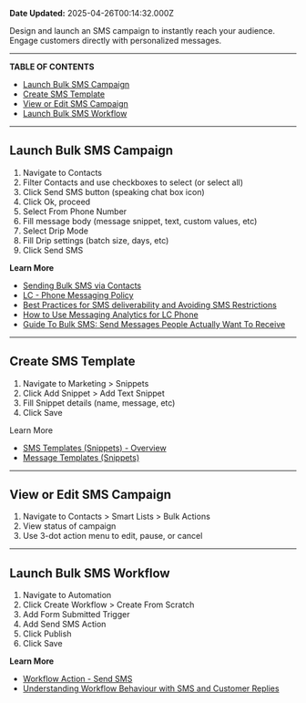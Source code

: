 **Date Updated:** 2025-04-26T00:14:32.000Z

Design and launch an SMS campaign to instantly reach your audience. Engage customers directly with personalized messages.

---

**TABLE OF CONTENTS**

* [Launch Bulk SMS Campaign](#Launch-Bulk-SMS-Campaign)
* [Create SMS Template](#Create-SMS-Template)
* [View or Edit SMS Campaign](#View-or-Edit-SMS-Campaign)
* [Launch Bulk SMS Workflow](#Launch-Bulk-SMS-Workflow)

---

## **Launch Bulk SMS Campaign**

1. Navigate to Contacts
2. Filter Contacts and use checkboxes to select (or select all)
3. Click Send SMS button (speaking chat box icon)
4. Click Ok, proceed
5. Select From Phone Number
6. Fill message body (message snippet, text, custom values, etc)
7. Select Drip Mode
8. Fill Drip settings (batch size, days, etc)
9. Click Send SMS

**Learn More**

* [Sending Bulk SMS via Contacts ](https://help.gohighlevel.com/en/support/solutions/articles/155000003859)
* [LC - Phone Messaging Policy](https://help.gohighlevel.com/en/support/solutions/articles/48001213941)
* [Best Practices for SMS deliverability and Avoiding SMS Restrictions ](https://help.gohighlevel.com/en/support/solutions/articles/155000000079)
* [How to Use Messaging Analytics for LC Phone ](https://help.gohighlevel.com/en/support/solutions/articles/155000002625)
* [Guide To Bulk SMS: Send Messages People Actually Want To Receive ](https://help.gohighlevel.com/en/support/solutions/articles/155000002100)

---

## **Create SMS Template**

1. Navigate to Marketing > Snippets
2. Click Add Snippet > Add Text Snippet
3. Fill Snippet details (name, message, etc)
4. Click Save

Learn More

* [SMS Templates (Snippets) - Overview ](https://help.gohighlevel.com/en/support/solutions/articles/48000981405)
* [Message Templates (Snippets) ](https://help.gohighlevel.com/en/support/solutions/articles/155000000890)

---

## **View or Edit SMS Campaign**

1. Navigate to Contacts > Smart Lists > Bulk Actions
2. View status of campaign
3. Use 3-dot action menu to edit, pause, or cancel

---

## **Launch Bulk SMS Workflow**

1. Navigate to Automation
2. Click Create Workflow > Create From Scratch
3. Add Form Submitted Trigger
4. Add Send SMS Action
5. Click Publish
6. Click Save

**Learn More**

* [Workflow Action - Send SMS ](https://help.gohighlevel.com/en/support/solutions/articles/155000002474)
* [Understanding Workflow Behaviour with SMS and Customer Replies](https://help.gohighlevel.com/en/support/solutions/articles/155000002475)